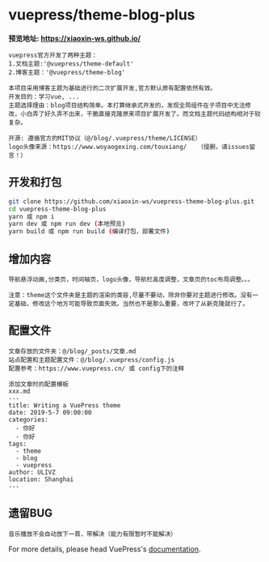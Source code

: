 # vuepress/theme-blog-plus

**预览地址: https://xiaoxin-ws.github.io/**
```
vuepress官方开发了两种主题：
1.文档主题:'@vuepress/theme-default'
2.博客主题：'@vuepress/theme-blog'

本项目采用博客主题为基础进行的二次扩展开发,官方默认原有配置依然有效。
开发目的：学习vue, ...
主题选择理由：blog项目结构简单。本打算继承式开发的，发现全局组件在子项目中无法修改，小白弄了好久弄不出来，干脆直接克隆原来项目扩展开发了。而文档主题代码结构相对于较复杂。

开源: 遵循官方的MIT协议（@/blog/.vuepress/theme/LICENSE）
logo头像来源：https://www.woyaogexing.com/touxiang/   （侵删，请issues留言！）
```

## 开发和打包

```bash
git clone https://github.com/xiaoxin-ws/vuepress-theme-blog-plus.git
cd vuepress-theme-blog-plus
yarn 或 npm i
yarn dev 或 npm run dev (本地预览)
yarn build 或 npm run build (编译打包，部署文件)
```
## 增加内容
```
导航悬浮动画,分类页，时间轴页，logo头像，导航栏高度调整，文章页的toc布局调整。。。

注意：theme这个文件夹是主题的渲染的类容,尽量不要动，除非你要对主题进行修改。没有一定基础，修改这个地方可能导致页面失效。当然也不是那么重要，改坏了从新克隆就行了。
```

## 配置文件
```
文章存放的文件夹：@/blog/_posts/文章.md
站点配置和主题配置文件：@/blog/.vuepress/config.js
配置参考：https://www.vuepress.cn/ 或 config下的注释

添加文章时的配置模板
xxx.md
---
title: Writing a VuePress theme
date: 2019-5-7 09:00:00
categories: 
  - 你好
  - 你好
tags: 
  - theme
  - blog
  - vuepress
author: ULIVZ
location: Shanghai  
---
```
## 遗留BUG
```
音乐播放不会自动放下一首，带解决（能力有限暂时不能解决）
```


For more details, please head VuePress's [documentation](https://v1.vuepress.vuejs.org/).

